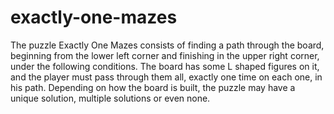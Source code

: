 # exactly-one-mazes
The puzzle Exactly One Mazes consists of finding a path through the board, beginning from the lower left corner and finishing in the upper right corner, under the following conditions.  The board has some L shaped figures on it, and the player must pass through them all, exactly one time on each one, in his path. Depending on how the board is built, the puzzle may have a unique solution, multiple solutions or even none.
